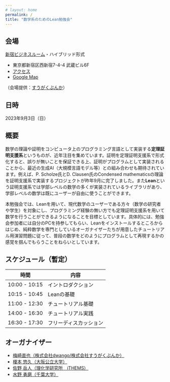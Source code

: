 ```yaml
---
# layout: home
permalink: /
title: "数学系のためのLean勉強会"
---
```



## 会場

[新宿ビジネスルーム](http://shinjuku-business-room.com/)・ハイブリッド形式
- 東京都新宿区西新宿7-4-4 武蔵ビル6F
- [アクセス](http://shinjuku-business-room.com/access/)
- [Google Map](https://www.google.com/maps/place/%E6%96%B0%E5%AE%BF%E3%83%93%E3%82%B8%E3%83%8D%E3%82%B9%E3%83%AB%E3%83%BC%E3%83%A0/@35.69707,139.699134,17z/data=!4m6!3m5!1s0x60188dc75efba185:0xa1563f655b1e36ac!8m2!3d35.6960064!4d139.6985332!16s%2Fg%2F11svp0h0vr?hl=ja)

（会場提供：[すうがくぶんか](https://sugakubunka.com/)）

## 日時

2023年9月3日（日）

## 概要

数学の理論や証明をコンピュータ上のプログラミング言語として実装する**定理証明支援系**というものが、近年注目を集めています。証明を定理証明支援系で形式化すると、誤りが無いことを保証できる上、証明がプログラムとして実装されることから、最近の生成AI（大規模言語モデル等）との組み合わせも期待されています。例えば、P. Scholze氏とD. Clausen氏のCondensed mathematicsの理論を証明支援系で実装するプロジェクトが昨年9月に完了しました。また**Lean**という証明支援系では学部レベルの数学の多くが実装されているライブラリがあり、学部レベルの数学は既にユーザーが自由に使うことができます。

本勉強会では、Leanを用いて、現代数学のユーザーである方々（数学の研究者や学生）を対象にし、プログラミング経験の無い方でも定理証明支援系を用いて数学を行うことができるようになることを目標としています。具体的には、勉強会参加者には自分のPCを持参してもらい、Leanをインストールするところからはじめ、純粋数学を専門としているオーガナイザーたちが用意したチュートリアル用演習問題に従って、普段の数学をどのようにプログラムとして再現するかの感覚を掴んでもらうことをねらいとしています。

## スケジュール（暫定）

|時間|内容|
|---|---|
|10:00 - 10:15|イントロダクション|
|10:15 - 10:45|Leanの基礎|
|11:00 - 12:30|チュートリアル基礎|
|14:00 - 16:30|チュートリアル実践|
|16:30 - 17:30|フリーディスカッション|

## オーガナイザー
- [梅崎直也（株式会社dwango/株式会社すうがくぶんか）](https://sugakubunka.com/about/lecturers/un/)
- [榎本 悠久（大阪公立大学）](https://haruhisa-enomoto.github.io/)
- [佐野 岳人（理化学研究所　iTHEMS）](https://ithems.riken.jp/ja/members/taketo-sano)
- [水野 勇磨（千葉大学）](https://yuma-mizuno.github.io/)
